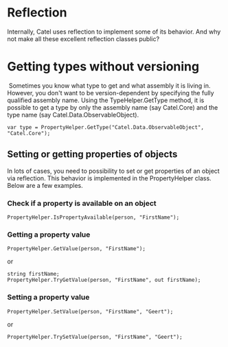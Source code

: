 # Reflection

Internally, Catel uses reflection to implement some of its behavior. And why not make all these excellent reflection classes public?

# Getting types without versioning

 Sometimes you know what type to get and what assembly it is living in. However, you don't want to be version-dependent by specifying the fully qualified assembly name. Using the TypeHelper.GetType method, it is possible to get a type by only the assembly name (say Catel.Core) and the type name (say Catel.Data.ObservableObject).

```
var type = PropertyHelper.GetType("Catel.Data.ObservableObject", "Catel.Core");
```

## Setting or getting properties of objects

In lots of cases, you need to possibility to set or get properties of an object via reflection. This behavior is implemented in the PropertyHelper class. Below are a few examples.

### Check if a property is available on an object

```
PropertyHelper.IsPropertyAvailable(person, "FirstName");
```

### Getting a property value

```
PropertyHelper.GetValue(person, "FirstName");
```

or

```
string firstName;
PropertyHelper.TryGetValue(person, "FirstName", out firstName);
```

### Setting a property value

```
PropertyHelper.SetValue(person, "FirstName", "Geert");
```

or

```
PropertyHelper.TrySetValue(person, "FirstName", "Geert");
```
